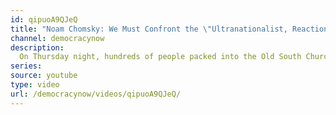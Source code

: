 ```yaml
---
id: qipuoA9QJeQ
title: "Noam Chomsky: We Must Confront the \"Ultranationalist, Reactionary\" Movements Growing Across Globe"
channel: democracynow
description:
  On Thursday night, hundreds of people packed into the Old South Church in Boston to hear the world-renowned dissident and linguist Noam Chomsky speak. He looked back at the rise of fascism in the 20th century and the growing ultranationalist movements of today, from Brazil and the United States to Israel and Saudi Arabia.
series:
source: youtube
type: video
url: /democracynow/videos/qipuoA9QJeQ/
---
```

